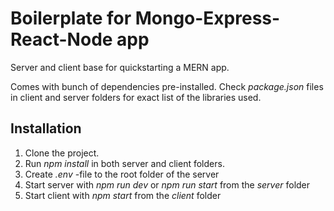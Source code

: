 # Boilerplate for Mongo-Express-React-Node app

Server and client base for quickstarting a MERN app.

Comes with bunch of dependencies pre-installed. Check *package.json* files in client and server folders for exact list of the libraries used.

## Installation

1. Clone the project. 
2. Run *npm install* in both server and client folders.
3. Create *.env* -file to the root folder of the server
4. Start server with *npm run dev* or *npm run start* from the *server* folder
5. Start client with *npm start* from the *client* folder

